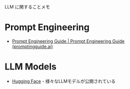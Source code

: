LLM に関することメモ

# Prompt Engineering

- [Prompt Engineering Guide | Prompt Engineering Guide (promptingguide.ai)](https://www.promptingguide.ai/jp)

# LLM Models

- [Hugging Face](https://huggingface.co/) - 様々なLLMモデルが公開されている


